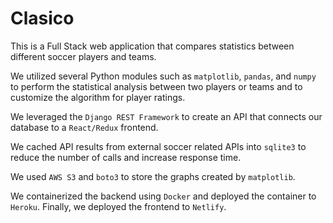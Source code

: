 # Clasico

This is a Full Stack web application that compares statistics between different soccer players and teams.

We utilized several Python modules such as `matplotlib`, `pandas`, and `numpy` to perform the statistical analysis between two players or teams
and to customize the algorithm for player ratings.

We leveraged the `Django REST Framework` to create an API that connects our database to a `React/Redux` frontend. 

We cached API results from external soccer related APIs into `sqlite3` to reduce the number of calls and increase response time.

We used `AWS S3` and `boto3` to store the graphs created by `matplotlib`.

We containerized the backend using `Docker` and deployed the container to `Heroku`. Finally, we deployed the frontend to `Netlify`.
